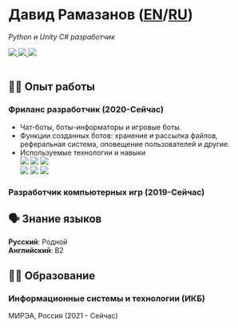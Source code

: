 # Давид Рамазанов ([EN](../en)/[RU](../ru))
_Python и Unity C# разработчик_

<div id="socials" float="left">
  <a href="mailto:wrkngskirt@gmail.com">
    <img src="https://img.shields.io/badge/Gmail-D14836?style=for-the-badge&logo=gmail&logoColor=white">
  </a>
  <a href="http://t.me/skirt_owner">
    <img src="https://img.shields.io/badge/Telegram-2CA5E0?style=for-the-badge&logo=telegram&logoColor=white">
  </a>
  <a href="https://github.com/skirt-owner">
    <img src="https://img.shields.io/badge/GitHub-100000?style=for-the-badge&logo=github&logoColor=white">
  </a>
</div>
<br>

## 👨‍💻 Опыт работы
### Фриланс разработчик (2020-Сейчас)
- Чат-боты, боты-информаторы и игровые боты.
- Функции созданных ботов: хранение и рассылка файлов, реферальная система, оповещение пользователей и другие.
- Используемые технологии и навыки<br>
<img src="https://img.shields.io/badge/Python-FFD43B?style=for-the-badge&logo=python&logoColor=blue"> <img src="https://img.shields.io/badge/SQLite-07405E?style=for-the-badge&logo=sqlite&logoColor=white"> <img src="https://img.shields.io/badge/json-5E5C5C?style=for-the-badge&logo=json&logoColor=white"><br> 
<img src="https://img.shields.io/badge/aiogram-2.19-green"> <img src="https://img.shields.io/badge/requests-gray"> <img src="https://img.shields.io/badge/asyncio-3.4.3-green">
### Разработчик компьютерных игр (2019-Сейчас)
  
## 🗣️ Знание языков
**Русский**: Родной<br>
**Английский**: B2<br>

## 👨‍🎓 Образование
### Информационные системы и технологии (ИКБ)
МИРЭА, Россия (2021 - Сейчас)
  
